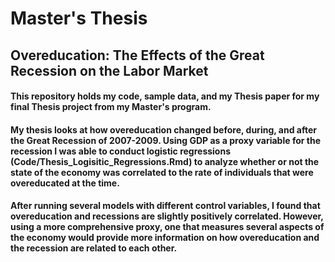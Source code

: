 # Master's Thesis
## Overeducation: The Effects of the Great Recession on the Labor Market

#### This repository holds my code, sample data, and my Thesis paper for my final Thesis project from my Master's program.

#### My thesis looks at how overeducation changed before, during, and after the Great Recession of 2007-2009. Using GDP as a proxy variable for the recession I was able to conduct logistic regressions (Code/Thesis_Logisitic_Regressions.Rmd) to analyze whether or not the state of the economy was correlated to the rate of individuals that were overeducated at the time.
#### After running several models with different control variables, I found that overeducation and recessions are slightly positively correlated. However, using a more comprehensive proxy, one that measures several aspects of the economy would provide more information on how overeducation and the recession are related to each other.


